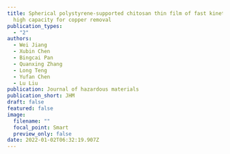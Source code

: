 ```yaml
---
title: Spherical polystyrene-supported chitosan thin film of fast kinetics and
  high capacity for copper removal
publication_types:
  - "2"
authors:
  - Wei Jiang
  - Xubin Chen
  - Bingcai Pan
  - Quanxing Zhang
  - Long Teng
  - Yufan Chen
  - Lu Liu
publication: Journal of hazardous materials
publication_short: JHM
draft: false
featured: false
image:
  filename: ""
  focal_point: Smart
  preview_only: false
date: 2022-01-02T06:32:19.907Z
---
```

